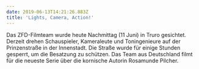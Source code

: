 ```yaml
---
date: 2019-06-13T14:21:26.883Z
title: 'Lights, Camera, Action!'
---
```

Das ZFD-Filmteam wurde heute Nachmittag (11 Juni) in Truro gesichtet. Derzeit drehen Schauspieler, Kameraleute und Toningenieure auf der Prinzenstraße in der Innenstadt. Die Straße wurde für einige Stunden gesperrt, um die Besatzung zu schützen. Das Team aus Deutschland filmt für die neueste Serie über die kornische Autorin Rosamunde Pilcher.
